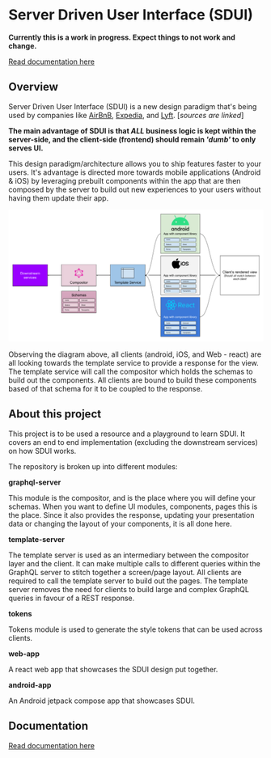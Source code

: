 # Server Driven User Interface (SDUI)

**Currently this is a work in progress. Expect things to not work and change.**

[Read documentation here](docs/README.md)

## Overview

Server Driven User Interface (SDUI) is a new design paradigm that's being used by companies like [AirBnB](https://medium.com/airbnb-engineering/a-deep-dive-into-airbnbs-server-driven-ui-system-842244c5f5), [Expedia](https://www.apollographql.com/customers/expediagroup/), and [Lyft](https://lyftmobilepodcast.libsyn.com/server-driven-ui-with-kevin-fang-jeff-hurray). [_sources are linked_]

**The main advantage of SDUI is that *ALL* business logic is kept within the server-side, and the client-side (frontend) should remain *'dumb'* to only serves UI.**

This design paradigm/architecture allows you to ship features faster to your users. It's advantage is directed more towards mobile applications (Android & iOS) by leveraging prebuilt components within the app that are then composed by the server to build out new experiences to your users without having them update their app.

![diagram showing SDUI](docs/images/SDUI.png)

Observing the diagram above, all clients (android, iOS, and Web - react) are all looking towards the template service to provide a response for the view. The template service will call the compositor which holds the schemas to build out the components. All clients are bound to build these components based of that schema for it to be coupled to the response.

## About this project

This project is to be used a resource and a playground to learn SDUI. It covers an end to end implementation (excluding the downstream services) on how SDUI works.

The repository is broken up into different modules:

**graphql-server**

This module is the compositor, and is the place where you will define your schemas. When you want to define UI modules, components, pages this is the place. Since it also provides the response, updating your presentation data or changing the layout of your components, it is all done here.

**template-server**

The template server is used as an intermediary between the compositor layer and the client. It can make multiple calls to different queries within the GraphQL server to stitch together a screen/page layout. All clients are required to call the template server to build out the pages. The template server removes the need for clients to build large and complex GraphQL queries in favour of a REST response.

**tokens**

Tokens module is used to generate the style tokens that can be used across clients.

**web-app**

A react web app that showcases the SDUI design put together.

**android-app**

An Android jetpack compose app that showcases SDUI.

## Documentation

[Read documentation here](docs/README.md)